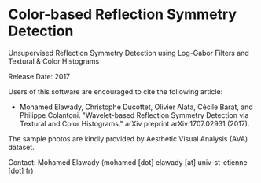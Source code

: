 # Color-based Reflection Symmetry Detection

Unsupervised Reflection Symmetry Detection using Log-Gabor Filters and Textural & Color Histograms

Release Date: 2017

Users of this software are encouraged to cite the following article: 
+ Mohamed Elawady, Christophe Ducottet, Olivier Alata, Cécile Barat, and Philippe Colantoni. "Wavelet-based Reflection Symmetry Detection via Textural and Color Histograms." arXiv preprint arXiv:1707.02931 (2017).


The sample photos are kindly provided by Aesthetic Visual Analysis (AVA) dataset.

Contact: Mohamed Elawady (mohamed [dot] elawady [at] univ-st-etienne [dot] fr)
